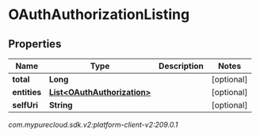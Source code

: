 # OAuthAuthorizationListing


## Properties

| Name | Type | Description | Notes |
| ------------ | ------------- | ------------- | ------------- |
| **total** | **Long** |  |  [optional] |
| **entities** | [**List&lt;OAuthAuthorization&gt;**](OAuthAuthorization) |  |  [optional] |
| **selfUri** | **String** |  |  [optional] |




_com.mypurecloud.sdk.v2:platform-client-v2:209.0.1_
